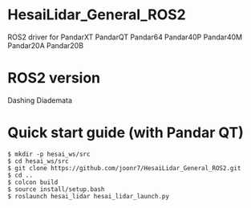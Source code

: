 # HesaiLidar_General_ROS2
ROS2 driver for PandarXT PandarQT Pandar64 Pandar40P Pandar40M Pandar20A Pandar20B

# ROS2 version
Dashing Diademata

# Quick start guide (with Pandar QT)

```bsh
$ mkdir -p hesai_ws/src
$ cd hesai_ws/src
$ git clone https://github.com/joonr7/HesaiLidar_General_ROS2.git
$ cd ..
$ colcon build
$ source install/setup.bash
$ roslaunch hesai_lidar hesai_lidar_launch.py
```
